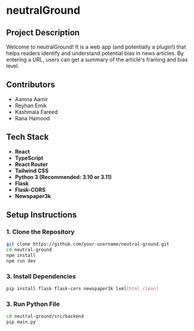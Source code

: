 # neutralGround

## Project Description
Welcome to neutralGround! It is a web app (and potentially a plugin!) that helps readers identify and understand potential bias in news articles. By entering a URL, users can get a summary of the article's framing and bias level.

## Contributors 

- Aamna Aamir
- Reyhan Emik
- Kashmala Fareed
- Rana Hamood
  
## Tech Stack

- **React**
- **TypeScript**
- **React Router**
- **Tailwind CSS**
- **Python 3 (Recommended: 3.10 or 3.11)**
- **Flask**
- **Flask-CORS**
- **Newspaper3k**

## Setup Instructions

### 1. **Clone the Repository**

```bash
git clone https://github.com/your-username/neutral-ground.git
cd neutral-ground
npm install
npm run dev
```

### 3. **Install Dependencies**

```bash
pip install flask flask-cors newspaper3k lxml[html_clean]

```

### 3. **Run Python File**

```bash
cd neutral-ground/src/backend
pip main.py

```
